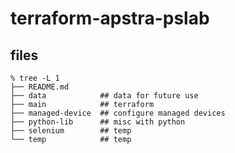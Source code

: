 # terraform-apstra-pslab

## files


```
% tree -L 1
├── README.md
├── data            ## data for future use
├── main            ## terraform
├── managed-device  ## configure managed devices
├── python-lib      ## misc with python
├── selenium        ## temp
└── temp            ## temp
```

